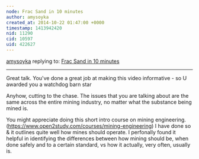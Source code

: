 ```yaml
---
node: Frac Sand in 10 minutes
author: amysoyka
created_at: 2014-10-22 01:47:00 +0000
timestamp: 1413942420
nid: 11290
cid: 10597
uid: 422627
---
```




[amysoyka](../profile/amysoyka) replying to: [Frac Sand in 10 minutes](../notes/mathew/10-22-2014/frac-sand-in-10-minutes)

----
Great talk. You've done a great job at making this video informative - so U awarded you a watchdog barn star 

Anyhow, cutting to the chase. The issues that you are talking about are the same across the entire mining industry, no matter what the substance being mined is.

You might appreciate doing this short intro course on mining engineering. (https://www.open2study.com/courses/mining-engineering) I have done so & it outlines quite well how mines should operate. I perfonally found it helpful in identifying the differences between how mining should be, when done safely and to a certain standard, vs how it actually, very often, usually is.